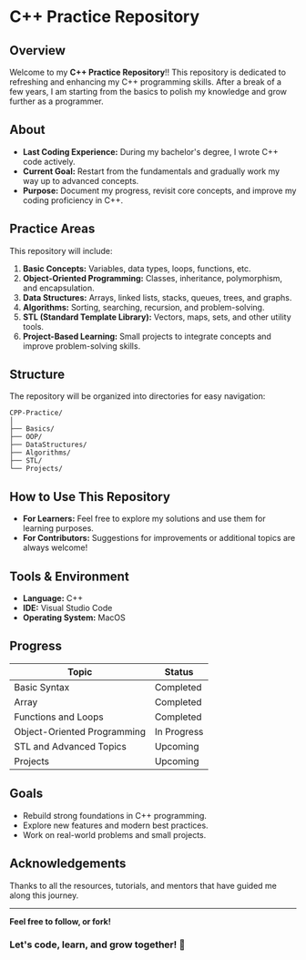 # C++ Practice Repository

## Overview
Welcome to my **C++ Practice Repository**!! This repository is dedicated to refreshing and enhancing my C++ programming skills. After a break of a few years, I am starting from the basics to polish my knowledge and grow further as a programmer.

## About
- **Last Coding Experience:** During my bachelor's degree, I wrote C++ code actively.
- **Current Goal:** Restart from the fundamentals and gradually work my way up to advanced concepts.
- **Purpose:** Document my progress, revisit core concepts, and improve my coding proficiency in C++.

## Practice Areas
This repository will include:
1. **Basic Concepts:** Variables, data types, loops, functions, etc.
2. **Object-Oriented Programming:** Classes, inheritance, polymorphism, and encapsulation.
3. **Data Structures:** Arrays, linked lists, stacks, queues, trees, and graphs.
4. **Algorithms:** Sorting, searching, recursion, and problem-solving.
5. **STL (Standard Template Library):** Vectors, maps, sets, and other utility tools.
6. **Project-Based Learning:** Small projects to integrate concepts and improve problem-solving skills.

## Structure
The repository will be organized into directories for easy navigation:
```
CPP-Practice/
│
├── Basics/
├── OOP/
├── DataStructures/
├── Algorithms/
├── STL/
└── Projects/
```

## How to Use This Repository
- **For Learners:** Feel free to explore my solutions and use them for learning purposes.
- **For Contributors:** Suggestions for improvements or additional topics are always welcome!

## Tools & Environment
- **Language:** C++
- **IDE:** Visual Studio Code
- **Operating System:**  MacOS

## Progress
| Topic                          | Status        |
|--------------------------------|---------------|
| Basic Syntax                   | Completed     |
| Array                          | Completed     |
| Functions and Loops            | Completed     |
| Object-Oriented Programming    | In Progress   |
| STL and Advanced Topics        | Upcoming      |
| Projects                       | Upcoming      |

## Goals
- Rebuild strong foundations in C++ programming.
- Explore new features and modern best practices.
- Work on real-world problems and small projects.

## Acknowledgements
Thanks to all the resources, tutorials, and mentors that have guided me along this journey.

---
**Feel free to follow, or fork!** 

### Let's code, learn, and grow together! 🚀
